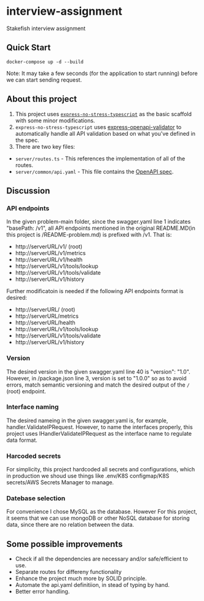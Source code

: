 # interview-assignment

Stakefish interview assignment


## Quick Start

```shell
docker-compose up -d --build
```

Note: It may take a few seconds (for the application to start running) before we can start sending request.


## About this project
1. This project uses [`express-no-stress-typescript`](https://github.com/cdimascio/generator-express-no-stress-typescript) as the basic scaffold with some minor modifications.
2. `express-no-stress-typescript` uses [express-openapi-validator](https://github.com/cdimascio/express-openapi-validator) to automatically handle all API validation based on what you've defined in the spec.
3. There are two key files:
- `server/routes.ts` - This references the implementation of all of the routes.
- `server/common/api.yaml` - This file contains the [OpenAPI spec](https://swagger.io/specification/).


## Discussion

### API endpoints

In the given problem-main folder, since the swagger.yaml line 1 indicates "basePath: /v1",
all API endpoints mentioned in the original README.MD(in this project is /README-problem.md) is prefixed with /v1.
That is:

- http://serverURL/v1/ (root)
- http://serverURL/v1/metrics
- http://serverURL/v1/health
- http://serverURL/v1/tools/lookup
- http://serverURL/v1/tools/validate
- http://serverURL/v1/history

Further modificatoin is needed if the following API endpoints format is desired:

- http://serverURL/ (root)
- http://serverURL/metrics
- http://serverURL/health
- http://serverURL/v1/tools/lookup
- http://serverURL/v1/tools/validate
- http://serverURL/v1/history

### Version

The desired version in the given swagger.yaml line 40 is "version": "1.0".
However, in /package.json line 3, version is set to  "1.0.0" so as to avoid errors, match semantic versioning and match the desired output of the `/` (root) endpoint.

### Interface naming

The desired nameing in the given swagger.yaml is, for example, handler.ValidateIPRequest.
However, to name the interfaces properly, this project uses IHandlerValidateIPRequest as the interface name to regulate data format.


### Harcoded secrets

For simplicity, this project hardcoded all secrets and configurations, which in production we shoud use things like .env/K8S configmap/K8S secrets/AWS Secrets Manager to manage.

### Datebase selection

For convenience I chose MySQL as the database.
However For this project, it seems that we can use mongoDB or other NoSQL database for storing data, since there are no relation between the data.



## Some possible improvements

- Check if all the dependencies are necessary and/or safe/efficient to use.
- Separate routes for differeny functionality
- Enhance the project much more by SOLID principle.
- Automate the api.yaml definitiion, in stead of typing by hand.
- Better error handling.



